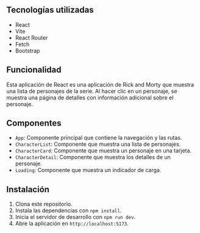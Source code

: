
## Tecnologías utilizadas
- React
- Vite
- React Router
- Fetch
- Bootstrap

## Funcionalidad
Esta aplicación de React es una aplicación de Rick and Morty que muestra una lista de personajes de la serie. Al hacer clic en un personaje, se muestra una página de detalles con información adicional sobre el personaje.

## Componentes
- `App`: Componente principal que contiene la navegación y las rutas.
- `CharacterList`: Componente que muestra una lista de personajes.
- `CharacterCard`: Componente que muestra un personaje en una tarjeta.
- `CharacterDetail`: Componente que muestra los detalles de un personaje.
- `Loading`: Componente que muestra un indicador de carga.

## Instalación
1. Clona este repositorio.
2. Instala las dependencias con `npm install`.
3. Inicia el servidor de desarrollo con `npm run dev`.
4. Abre la aplicación en `http://localhost:5173`.
